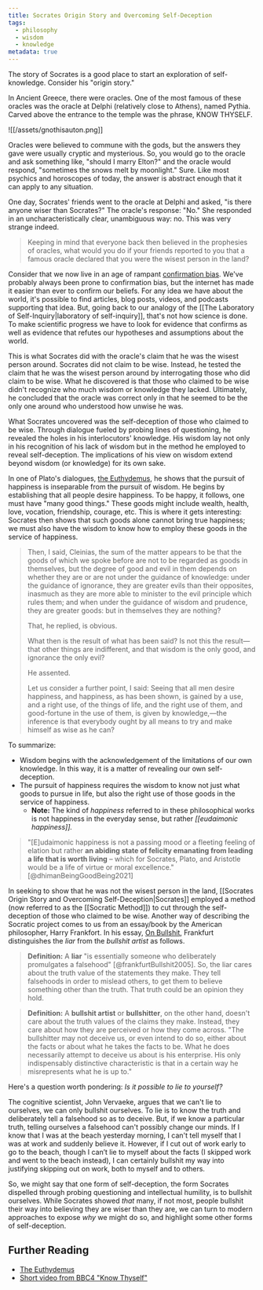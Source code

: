 ```yaml
---
title: Socrates Origin Story and Overcoming Self-Deception
tags:
  - philosophy
  - wisdom
  - knowledge
metadata: true
---
```


The story of Socrates is a good place to start an exploration of self-knowledge. Consider his "origin story."

In Ancient Greece, there were oracles. One of the most famous of these oracles was the oracle at Delphi (relatively close to Athens), named Pythia. Carved above the entrance to the temple was the phrase, KNOW THYSELF.

![[/assets/gnothisauton.png]]

Oracles were believed to commune with the gods, but the answers they gave were usually cryptic and mysterious. So, you would go to the oracle and ask something like, "should I marry Elton?" and the oracle would respond, "sometimes the snows melt by moonlight." Sure. Like most psychics and horoscopes of today, the answer is abstract enough that it can apply to any situation. 

One day, Socrates' friends went to the oracle at Delphi and asked, "is there anyone wiser than Socrates?" The oracle's response: "No." She responded in an uncharacteristically clear, unambiguous way: no. This was very strange indeed. 

> Keeping in mind that everyone back then believed in the prophesies of oracles, what would you do if your friends reported to you that a famous oracle declared that you were the wisest person in the land?

Consider that we now live in an age of rampant [confirmation bias](https://www.britannica.com/science/confirmation-bias). We've probably always been prone to confirmation bias, but the internet has made it easier than ever to confirm our beliefs. For any idea we have about the world, it's possible to find articles, blog posts, videos, and podcasts supporting that idea. But, going back to our analogy of the [[The Laboratory of Self-Inquiry|laboratory of self-inquiry]], that's not how science is done. To make scientific progress we have to look for evidence that confirms as well as evidence that refutes our hypotheses and assumptions about the world.

This is what Socrates did with the oracle's claim that he was the wisest person around. Socrates did not claim to be wise. Instead, he tested the claim that he was the wisest person around by interrogating those who did claim to be wise. What he discovered is that those who claimed to be wise didn't recognize who much wisdom or knowledge they lacked. Ultimately, he concluded that the oracle was correct only in that he seemed to be the only one around who understood how unwise he was. 

What Socrates uncovered was the self-deception of those who claimed to be wise. Through dialogue fueled by probing lines of questioning, he revealed the holes in his interlocutors' knowledge. His wisdom lay not only in his recognition of his lack of wisdom but in the method he employed to reveal self-deception. The implications of his view on wisdom extend beyond wisdom (or knowledge) for its own sake.

In one of Plato's dialogues, [the Euthydemus](https://www.gutenberg.org/files/1598/1598-h/1598-h.htm), he shows that the pursuit of happiness is inseparable from the pursuit of wisdom. He begins by establishing that all people desire happiness. To be happy, it follows, one must have "many good things." These goods might include wealth, health, love, vocation, friendship, courage, etc. This is where it gets interesting: Socrates then shows that such goods alone cannot bring true happiness; we must also have the wisdom to know how to employ these goods in the service of happiness. 

> Then, I said, Cleinias, the sum of the matter appears to be that the goods of which we spoke before are not to be regarded as goods in themselves, but the degree of good and evil in them depends on whether they are or are not under the guidance of knowledge: under the guidance of ignorance, they are greater evils than their opposites, inasmuch as they are more able to minister to the evil principle which rules them; and when under the guidance of wisdom and prudence, they are greater goods: but in themselves they are nothing?
>
> That, he replied, is obvious.
>
> What then is the result of what has been said? Is not this the result—that other things are indifferent, and that wisdom is the only good, and ignorance the only evil?
>
> He assented.
>
> Let us consider a further point, I said: Seeing that all men desire happiness, and happiness, as has been shown, is gained by a use, and a right use, of the things of life, and the right use of them, and good-fortune in the use of them, is given by knowledge,—the inference is that everybody ought by all means to try and make himself as wise as he can?

To summarize: 

- Wisdom begins with the acknowledgement of the limitations of our own knowledge. In this way, it is a matter of revealing our own self-deception. 
- The pursuit of happiness requires the wisdom to know not just what goods to pursue in life, but also the right use of those goods in the service of happiness. 
	- **Note:** The kind of *happiness* referred to in these philosophical works is not happiness in the everyday sense, but rather *[[eudaimonic happiness]].* 
 
> "\[E\]udaimonic happiness is not a passing mood or a fleeting feeling of elation but rather **an abiding state of felicity emanating from leading a life that is worth living** – which for Socrates, Plato, and Aristotle would be a life of virtue or moral excellence." [@dhimanBeingGoodBeing2021] 

In seeking to show that he was not the wisest person in the land, [[Socrates Origin Story and Overcoming Self-Deception|Socrates]] employed a method (now referred to as the [[Socratic Method]]) to cut through the self-deception of those who claimed to be wise. Another way of describing the Socratic project comes to us from an essay/book by the American philosopher, Harry Frankfort. In his essay, [On Bullshit](https://archive.org/details/on-bullshit-by-harry-frankfurt/page/n21/mode/2up), Frankfurt distinguishes the *liar* from the *bullshit artist* as follows. 

> **Definition:** A **liar** "is essentially someone who deliberately promulgates a falsehood" [@frankfurtBullshit2005]. So, the liar cares about the truth value of the statements they make. They tell falsehoods in order to mislead others, to get them to believe something other than the truth. That truth could be an opinion they hold. 

> **Definition:** A **bullshit artist** or **bullshitter**, on the other hand, doesn't care about the truth values of the claims they make. Instead, they care about how they are perceived or how they come across. "The bullshitter may not deceive us, or even intend to do so, either about the facts or about what he takes the facts to be. What he does necessarily attempt to deceive us about is his enterprise. His only indispensably distinctive characteristic is that in a certain way he misrepresents what he is up to."

Here's a question worth pondering: *Is it possible to lie to yourself?* 

The cognitive scientist, John Vervaeke, argues that we can't lie to ourselves, we can only bullshit ourselves. To lie is to know the truth and deliberately tell a falsehood so as to deceive. But, if we know a particular truth, telling ourselves a falsehood can't possibly change our minds. If I know that I was at the beach yesterday morning, I can't tell myself that I was at work and suddenly believe it. However, if I cut out of work early to go to the beach, though I can’t lie to myself about the facts (I skipped work and went to the beach instead), I can certainly bullshit my way into justifying skipping out on work, both to myself and to others. 

So, we might say that one form of self-deception, the form Socrates dispelled through probing questioning and intellectual humility, is to bullshit ourselves. While Socrates showed *that* many, if not most, people bullshit their way into believing they are wiser than they are, we can turn to modern approaches to expose *why* we might do so, and highlight some other forms of self-deception. 

## Further Reading
- [The Euthydemus](https://www.gutenberg.org/files/1598/1598-h/1598-h.htm)
- [Short video from BBC4 "Know Thyself"](https://www.youtube.com/watch?v=zccoaL0stbM) 

